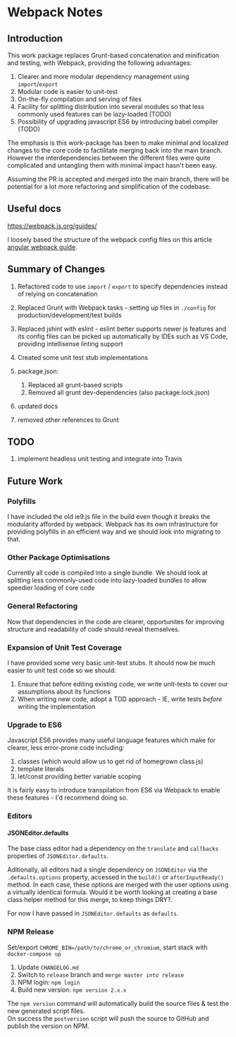 # Webpack Notes

## Introduction

This work package replaces Grunt-based concatenation and minification and testing, with Webpack, providing the following advantages:

1. Clearer and more modular dependency management using `import`/`export`
1. Modular code is easier to unit-test
1. On-the-fly compilation and serving of files
1. Facility for splitting distribution into several modules so that less commonly used features can be lazy-loaded (TODO)
1. Possibility of upgrading javascript ES6 by introducing babel compiler (TODO)

The emphasis is this work-package has been to make minimal and localized changes to the core code to factilitate merging back into the main branch. However the interdependencies between the different files were quite complicated and untangling them with minimal impact hasn't been easy.

Assuming the PR is accepted and merged into the main branch, there will be potential for a lot more refactoring and simplification of the codebase.

## Useful docs

https://webpack.js.org/guides/

I loosely based the structure of the webpack config files on this article [angular webpack guide](https://v5.angular.io/guide/webpack).

## Summary of Changes

1. Refactored code to use `import` / `export` to specify dependencies instead of relying on concatenation
1. Replaced Grunt with Webpack tasks - setting up files in `./config` for production/development/test builds
1. Replaced jshint with eslint - eslint better supports newer js features and its config files can be picked up automatically by IDEs such as VS Code, providing intellisense linting support
1. Created some unit test stub implementations
1. package.json:
    1. Replaced all grunt-based scripts 
    1. Removed all grunt dev-dependencies (also package.lock.json)

1. updated docs
1. removed other references to Grunt

## TODO

1. implement headless unit testing and integrate into Travis

## Future Work

### Polyfills

I have included the old ie9.js file in the build even though it breaks the modularity afforded by webpack. Webpack has its own infrastructure for providing polyfills in an efficient way and we should look into migrating to that.

### Other Package Optimisations

Currently all code is compiled into a single bundle. We should look at splitting less commonly-used code into lazy-loaded bundles to allow speedier loading of core code

### General Refactoring

Now that dependencies in the code are clearer, opportunites for improving structure and readability of code should reveal themselves.

### Expansion of Unit Test Coverage

I have provided some very basic unit-test stubs. It should now be much easier to unit test code so we should:

1. Ensure that before editing existing code, we write unit-tests to cover our assumptions about its functions
1. When writing new code, adopt a TDD approach - IE, write tests *before* writing the implementation

### Upgrade to ES6

Javascript ES6 provides many useful language features which make for clearer, less error-prone code including:
1. classes (which would allow us to get rid of homegrown class.js)
1. template literals
1. let/const providing better variable scoping

It is fairly easy to introduce transpilation from ES6 via Webpack to enable these features - I'd recommend doing so.

### Editors

#### JSONEditor.defaults

The base class editor had a dependency on the `translate` and `callbacks` properties of `JSONEditor.defaults`.

Aditionally, all  editors had a single dependency on `JSONEditor` via the `.defaults.options` property, accessed in the `build()` or `afterInputReady()` method. In each case, these options are merged with the user options using a virtually identical formula. Would it be worth looking at creating a base class helper method for this merge, to keep things DRY?.

For now I have passed in `JSONEditor.defaults` as `defaults`.

### NPM Release

Set/export `CHROME_BIN=/path/to/chrome_or_chromium`, start stack with `docker-compose up`

1. Update `CHANGELOG.md`
2. Switch to `release` branch and `merge master into release`
3. NPM login: `npm login`
4. Build new version: `npm version 2.x.x`

The `npm version` command will automatically build the source files & test the new generated script files.  
On success the `postversion` script will push the source to GitHub and publish the version on NPM.
